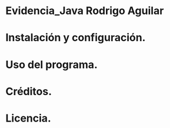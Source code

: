 # Evidencia_Java Rodrigo Aguilar
# Instalación y configuración. 
# Uso del programa. 
# Créditos. 
# Licencia. 
